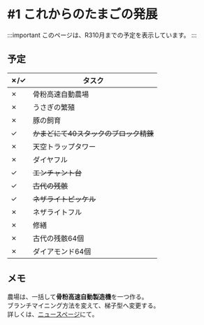 # #1 これからのたまごの発展

:::important
このページは、R310月までの予定を表示しています。
:::

## 予定
| ✗/✓ | タスク |
| ---- | ---- |
| ✗ | 骨粉高速自動農場 |
| ✗ | うさぎの繁殖 |
| ✗ | 豚の飼育 |
| ✓ | ~~かまどにて40スタックのブロック精錬~~ |
| ✗ | 天空トラップタワー |
| ✗ | ダイヤフル |
| ✓ | ~~エンチャント台~~ |
| ✓ | ~~古代の残骸~~ |
| ✓ | ~~ネザライトピッケル~~ |
| ✗ | ネザライトフル |
| ✗ | 修繕 |
| ✗ | 古代の残骸64個 |
| ✗ | ダイアモンド64個 |

## メモ
農場は、一括して**骨粉高速自動製造機**を一つ作る。  
ブランチマイニング方法を変えて、梯子型へ変更する。  
詳しくは、[ニュースページ](/news/tamagoes/change-to-branchmining)にて。
